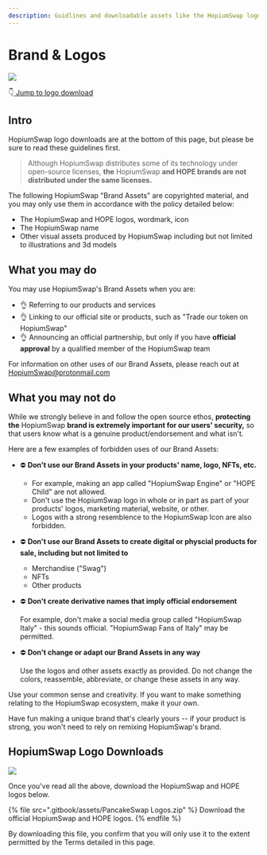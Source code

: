 ```yaml
---
description: Guidlines and downloadable assets like the HopiumSwap logo SVG
---
```


# Brand & Logos

![](<.gitbook/assets/Frame 6.png>)

👇[ Jump to logo download](brand.md#pancakeswap-logo-downloads)

## Intro

HopiumSwap logo downloads are at the bottom of this page, but please be sure to read these guidelines first.

> Although HopiumSwap distributes some of its technology under open-source licenses, **the** HopiumSwap **and HOPE brands are not distributed under the same licenses.**

The following HopiumSwap "Brand Assets" are copyrighted material, and you may only use them in accordance with the policy detailed below:

* The HopiumSwap and HOPE logos, wordmark, icon
* The HopiumSwap name
* Other visual assets produced by HopiumSwap including but not limited to illustrations and 3d models

## What you may do

You may use HopiumSwap's Brand Assets when you are:

* 👌 Referring to our products and services
* 👌 Linking to our official site or products, such as "Trade our token on HopiumSwap"
* 👌 Announcing an official partnership, but only if you have **official approval** by a qualified member of the HopiumSwap team

For information on other uses of our Brand Assets, please reach out at HopiumSwap@protonmail.com

## What you may not do

While we strongly believe in and follow the open source ethos, **protecting the** HopiumSwap **brand is extremely important for our users' security,** so that users know what is a genuine product/endorsement and what isn't.

Here are a few examples of forbidden uses of our Brand Assets:

* ⛔️ **Don't use our Brand Assets in your products' name, logo, NFTs, etc.**
  * For example, making an app called "HopiumSwap Engine" or "HOPE Child" are not allowed.
  * Don't use the HopiumSwap logo in whole or in part as part of your products' logos, marketing material, website, or other.
  * Logos with a strong resemblence to the HopiumSwap Icon are also forbidden.
* ⛔️ **Don't use our Brand Assets to create digital or physcial products for sale, including but not limited to**
  * Merchandise ("Swag")
  * NFTs
  * Other products
*   ⛔️ **Don't create derivative names that imply official endorsement**

    For example, don't make a social media group called "HopiumSwap Italy" - this sounds official. "HopiumSwap Fans of Italy" may be permitted.
*   ⛔️ **Don't change or adapt our Brand Assets in any way**

    Use the logos and other assets exactly as provided. Do not change the colors, reassemble, abbreviate, or change these assets in any way.

Use your common sense and creativity. If you want to make something relating to the HopiumSwap ecosystem, make it your own.

Have fun making a unique brand that's clearly yours -- if your product is strong, you won't need to rely on remixing HopiumSwap's brand.

## HopiumSwap Logo Downloads

![](<.gitbook/assets/Frame 4.png>)

Once you've read all the above, download the HopiumSwap and HOPE logos below.

{% file src=".gitbook/assets/PancakeSwap Logos.zip" %}
Download the official HopiumSwap and HOPE logos.
{% endfile %}

By downloading this file, you confirm that you will only use it to the extent permitted by the Terms detailed in this page.
